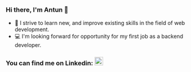 ### Hi there, I'm Antun 👋

  - 📖 I strive to learn new, and improve existing skills in the field of web development.
  - 💻 I'm looking forward for opportunity for my first job as a backend developer.

### You can find me on Linkedin: [<img alt="anrukavina | LinkedIn" width="22px" src="https://cdn.jsdelivr.net/npm/simple-icons@v3/icons/linkedin.svg" />][linkedin]

<!--
**anrukavina/anrukavina** is a ✨ _special_ ✨ repository because its `README.md` (this file) appears on your GitHub profile.

Here are some ideas to get you started:

- 🔭 I’m currently working on ...
- 🌱 I’m currently learning ...
- 👯 I’m looking to collaborate on ...
- 🤔 I’m looking for help with ...
- 💬 Ask me about ...
- 📫 How to reach me: ...
- 😄 Pronouns: ...
- ⚡ Fun fact: ...
-->
[linkedin]: https://hr.linkedin.com/in/antun-rukavina-430b85188
